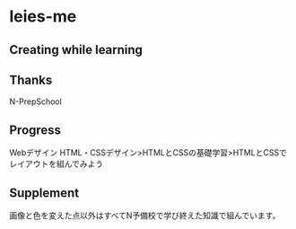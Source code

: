 # leies-me

## Creating while learning

## Thanks
N-PrepSchool

## Progress
Webデザイン HTML・CSSデザイン>HTMLとCSSの基礎学習>HTMLとCSSでレイアウトを組んでみよう

## Supplement
画像と色を変えた点以外はすべてN予備校で学び終えた知識で組んでいます。
